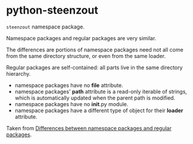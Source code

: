 # python-steenzout
`steenzout` namespace package.

Namespace packages and regular packages are very similar.

The differences are portions of namespace packages need not all come from the same directory structure,
or even from the same loader.

Regular packages are self-contained: all parts live in the same directory hierarchy.

* namespace packages have no __file__ attribute.
* namespace packages' __path__ attribute is a read-only iterable of strings,
  which is automatically updated when the parent path is modified.
* namespace packages have no __init__.py module.
* namespace packages have a different type of object for their __loader__ attribute.

Taken from [Differences between namespace packages and regular packages](https://www.python.org/dev/peps/pep-0420/#differences-between-namespace-packages-and-regular-packages).

